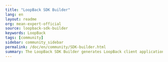 ```yaml
---
title: "LoopBack SDK Builder"
lang: en
layout: readme
org: mean-expert-official
source: loopback-sdk-builder
keywords: LoopBack
tags: [community]
sidebar: community_sidebar
permalink: /doc/en/community/SDK-builder.html
summary: The LoopBack SDK Builder generates LoopBack client applications for  Angular 2 / TypeScript that can run in web, progressive, and native mobile applications using the Angular CLI, Angular Mobile Toolkit, Ionic 2, or NativeScript 2.
---
```

